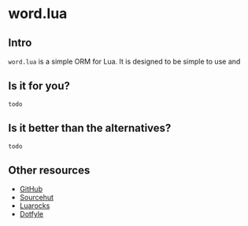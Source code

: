 # word.lua

## Intro

`word.lua` is a simple ORM for Lua. It is designed to be simple to use and

## Is it for you?

`todo`

## Is it better than the alternatives?

`todo`

## Other resources

- [GitHub](https://github.com/clpi/word.lua)
- [Sourcehut](https://git.sr.ht/~clpi/word.lua)
- [Luarocks](https://luarocks.org/modules/clpi/word.lua)
- [Dotfyle](https://dotfyle.com/plugins/clpi/word.lua)
